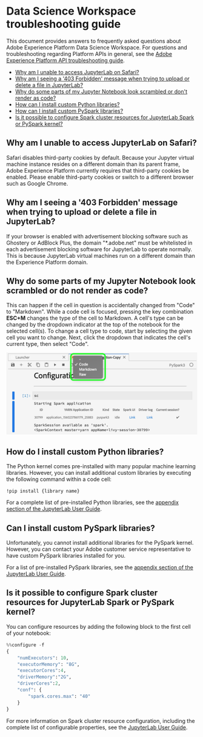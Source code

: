 # Data Science Workspace troubleshooting guide

This document provides answers to frequently asked questions about Adobe Experience Platform Data Science Workspace. For questions and troubleshooting regarding Platform APIs in general, see the [Adobe Experience Platform API troubleshooting guide](../../platform_faq_and_troubleshooting/platform_faq_and_troubleshooting.md).

-   [Why am I unable to access JupyterLab on Safari?](#why-am-i-unable-to-access-jupyterlab-on-safari)
-   [Why am I seeing a '403 Forbidden' message when trying to upload or delete a file in JupyterLab?](#why-am-i-seeing-a-403-forbidden-message-when-trying-to-upload-or-delete-a-file-in-jupyterlab)
-   [Why do some parts of my Jupyter Notebook look scrambled or don't render as code?](#why-do-some-parts-of-my-jupyter-notebook-look-scrambled-or-dont-render-as-code)
-   [How can I install custom Python libraries?](#how-can-i-install-custom-python-libraries)
-   [How can I install custom PySpark libraries?](#how-can-i-install-custom-pyspark-libraries)
-   [Is it possible to configure Spark cluster resources for JupyterLab Spark or PySpark kernel?](#is-it-possible-to-configure-spark-cluster-resources-for-jupyterlab-spark-or-pyspark-kernel)

## Why am I unable to access JupyterLab on Safari?

Safari disables third-party cookies by default. Because your Jupyter virtual machine instance resides on a different domain than its parent frame, Adobe Experience Platform currently requires that third-party cookies be enabled. Please enable third-party cookies or switch to a different browser such as Google Chrome.

## Why am I seeing a '403 Forbidden' message when trying to upload or delete a file in JupyterLab?

If your browser is enabled with advertisement blocking software such as Ghostery or AdBlock Plus, the domain "\*.adobe.net" must be whitelisted in each advertisement blocking software for JupyterLab to operate normally. This is because JupyterLab virtual machines run on a different domain than the Experience Platform domain.

## Why do some parts of my Jupyter Notebook look scrambled or do not render as code?

This can happen if the cell in question is accidentally changed from "Code" to "Markdown". While a code cell is focused, pressing the key combination **ESC+M** changes the type of the cell to Markdown. A cell's type can be changed by the dropdown indicator at the top of the notebook for the selected cell(s). To change a cell type to code, start by selecting the given cell you want to change. Next, click the dropdown that indicates the cell's current type, then select "Code".

![](./images/code_type.png)

## How do I install custom Python libraries?

The Python kernel comes pre-installed with many popular machine learning libraries. However, you can install additional custom libraries by executing the following command within a code cell:

```shell
!pip install {library name}
```

For a complete list of pre-installed Python libraries, see the [appendix section of the JupyterLab User Guide](../jupyterlab/jupyterlab_overview.md#supported-libraries).

## Can I install custom PySpark libraries?

Unfortunately, you cannot install additional libraries for the PySpark kernel. However, you can contact your Adobe customer service representative to have custom PySpark libraries installed for you.

For a list of pre-installed PySpark libraries, see the [appendix section of the JupyterLab User Guide](../jupyterlab/jupyterlab_overview.md#supported-libraries). 

## Is it possible to configure Spark cluster resources for JupyterLab Spark or PySpark kernel?

You can configure resources by adding the following block to the first cell of your notebook:

```python
%%configure -f 
{
    "numExecutors": 10,
    "executorMemory": "8G",
    "executorCores":4,
    "driverMemory":"2G",
    "driverCores":2,
    "conf": {
        "spark.cores.max": "40"
    }
}
```

For more information on Spark cluster resource configuration, including the complete list of configurable properties, see the [JupyterLab User Guide](../jupyterlab/jupyterlab_overview.md#pyspark-spark-execution-resource).